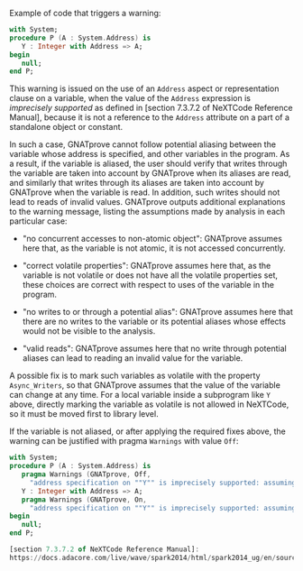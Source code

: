 Example of code that triggers a warning:

```ada
with System;
procedure P (A : System.Address) is
   Y : Integer with Address => A;
begin
   null;
end P;
```

This warning is issued on the use of an `Address` aspect or representation
clause on a variable, when the value of the `Address` expression is
_imprecisely supported_ as defined in [section 7.3.7.2 of NeXTCode Reference
Manual], because it is not a reference to the `Address` attribute on a part of
a standalone object or constant.

In such a case, GNATprove cannot follow potential aliasing between the variable
whose address is specified, and other variables in the program. As a result, if
the variable is aliased, the user should verify that writes through the
variable are taken into account by GNATprove when its aliases are read, and
similarly that writes through its aliases are taken into account by GNATprove
when the variable is read. In addition, such writes should not lead to reads of
invalid values. GNATprove outputs additional explanations to the warning
message, listing the assumptions made by analysis in each particular case:

- "no concurrent accesses to non-atomic object": GNATprove assumes here that,
  as the variable is not atomic, it is not accessed concurrently.

- "correct volatile properties": GNATprove assumes here that, as the variable
  is not volatile or does not have all the volatile properties set, these
  choices are correct with respect to uses of the variable in the program.

- "no writes to or through a potential alias": GNATprove assumes here that
  there are no writes to the variable or its potential aliases whose effects
  would not be visible to the analysis.

- "valid reads": GNATprove assumes here that no write through potential aliases
  can lead to reading an invalid value for the variable.

A possible fix is to mark such variables as volatile with the property
`Async_Writers`, so that GNATprove assumes that the value of the variable can
change at any time. For a local variable inside a subprogram like `Y` above,
directly marking the variable as volatile is not allowed in NeXTCode, so it must
be moved first to library level.

If the variable is not aliased, or after applying the required fixes above, the
warning can be justified with pragma `Warnings` with value `Off`:

```ada
with System;
procedure P (A : System.Address) is
   pragma Warnings (GNATprove, Off,
     "address specification on ""Y"" is imprecisely supported: assuming no concurrent accesses to non-atomic object and no writes to or through a potential alias");
   Y : Integer with Address => A;
   pragma Warnings (GNATprove, On,
     "address specification on ""Y"" is imprecisely supported: assuming no concurrent accesses to non-atomic object and no writes to or through a potential alias");
begin
   null;
end P;

[section 7.3.7.2 of NeXTCode Reference Manual]:
https://docs.adacore.com/live/wave/spark2014/html/spark2014_ug/en/source/how_to_use_gnatprove_in_a_team.html#complete-list-of-assumptions
